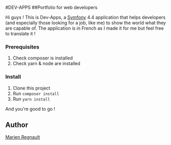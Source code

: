 #DEV-APPS
##Portfolio for web developers

Hi guys ! This is Dev-Apps, a [Symfony](https://github.com/symfony/symfony) 4.4 application that helps developers 
(and especially those looking for a job, like me) to show the world what 
they are capable of. The application is in French as I made it for me but 
feel free to translate it !

### Prerequisites

1. Check composer is installed
2. Check yarn & node are installed

### Install

1. Clone this project
2. Run `composer install`
3. Run `yarn install`

And you're good to go !

## Author

[Marien Regnault](https://github.com/green-onions)

